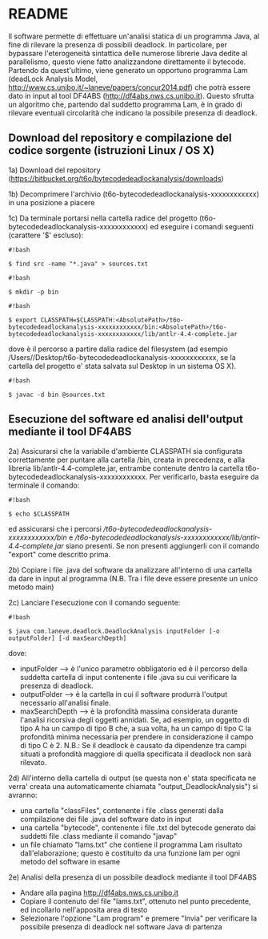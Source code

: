 # README #

Il software permette di effettuare un'analisi statica di un programma Java, al fine di rilevare la presenza di possibili deadlock.
In particolare, per bypassare l'eterogeneità sintattica delle numerose librerie Java dedite al parallelismo, questo viene fatto analizzandone direttamente il bytecode. 
Partendo da quest'ultimo, viene generato un opportuno programma Lam (deadLock Analysis Model, http://www.cs.unibo.it/~laneve/papers/concur2014.pdf) che potrà essere dato in input al tool DF4ABS (http://df4abs.nws.cs.unibo.it). Questo sfrutta un algoritmo che, partendo dal suddetto programma Lam, è in grado di rilevare eventuali circolarità che indicano la possibile presenza di deadlock.

## Download del repository e compilazione del codice sorgente (istruzioni Linux / OS X) ##

1a) Download del repository (https://bitbucket.org/t6o/bytecodedeadlockanalysis/downloads)

1b) Decomprimere l'archivio (t6o-bytecodedeadlockanalysis-xxxxxxxxxxxx) in una posizione a piacere

1c) Da terminale portarsi nella cartella radice del progetto (t6o-bytecodedeadlockanalysis-xxxxxxxxxxxx) ed eseguire i comandi seguenti (carattere '$' escluso):


```
#!bash

$ find src -name "*.java" > sources.txt
```


```
#!bash

$ mkdir -p bin
```



```
#!bash

$ export CLASSPATH=$CLASSPATH:<AbsolutePath>/t6o-bytecodedeadlockanalysis-xxxxxxxxxxxx/bin:<AbsolutePath>/t6o-bytecodedeadlockanalysis-xxxxxxxxxxxx/lib/antlr-4.4-complete.jar
```


dove <AbsolutePath> è il percorso a partire dalla radice del filesystem (ad esempio /Users/<username>/Desktop/t6o-bytecodedeadlockanalysis-xxxxxxxxxxxx, se la cartella del progetto e' stata salvata sul Desktop in un sistema OS X).


```
#!bash

$ javac -d bin @sources.txt
```


## Esecuzione del software ed analisi dell'output mediante il tool DF4ABS ##

2a) Assicurarsi che la variabile d'ambiente CLASSPATH sia configurata correttamente per puntare alla cartella /bin, creata in precedenza, e alla libreria lib/antlr-4.4-complete.jar, entrambe contenute dentro la cartella t6o-bytecodedeadlockanalysis-xxxxxxxxxxxx. Per verificarlo, basta eseguire da terminale il comando:

```
#!bash

$ echo $CLASSPATH

```
ed assicurarsi che i percorsi *<AbsolutePath>/t6o-bytecodedeadlockanalysis-xxxxxxxxxxxx/bin* e *<AbsolutePath>/t6o-bytecodedeadlockanalysis-xxxxxxxxxxxx/lib/antlr-4.4-complete.jar* siano presenti. Se non presenti aggiungerli con il comando "export" come descritto prima.

2b) Copiare i file .java del software da analizzare all'interno di una cartella da dare in input al programma (N.B. Tra i file deve essere presente un unico metodo main)

2c) Lanciare l'esecuzione con il comando seguente:


```
#!bash

$ java com.laneve.deadlock.DeadlockAnalysis inputFolder [-o outputFolder] [-d maxSearchDepth]

```

dove:
* inputFolder --> è l'unico parametro obbligatorio ed è il percorso della suddetta cartella di input contenente i file .java su cui verificare la presenza di deadlock.
* outputFolder --> è la cartella in cui il software produrrà l'output necessario all'analisi finale.
* maxSearchDepth --> è la profondità massima considerata durante l'analisi ricorsiva degli oggetti annidati. Se, ad esempio, un oggetto di tipo A ha un campo di tipo B che, a sua volta, ha un campo di tipo C la profondità minima necessaria per prendere in considerazione il campo di tipo C è 2. N.B.: Se il deadlock è causato da dipendenze tra campi situati a profondità maggiore di quella specificata il deadlock non sarà rilevato.

2d) All'interno della cartella di output (se questa non e' stata specificata ne verra' creata una automaticamente chiamata "output_DeadlockAnalysis") si avranno:
* una cartella "classFiles", contenente i file .class generati dalla compilazione dei file .java del software dato in input
*  una cartella "bytecode", contenente i file .txt del bytecode generato dai suddetti file .class mediante il comando "javap"
*  un file chiamato "lams.txt" che contiene il programma Lam risultato dall'elaborazione; questo è costituito da una funzione lam per ogni metodo del software in esame

2e) Analisi della presenza di un possibile deadlock mediante il tool DF4ABS
* Andare alla pagina http://df4abs.nws.cs.unibo.it
* Copiare il contenuto del file "lams.txt", ottenuto nel punto precedente, ed incollarlo nell'apposita area di testo
* Selezionare l'opzione "Lam program" e premere "Invia" per verificare la possibile presenza di deadlock nel software Java di partenza